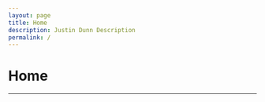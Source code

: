 ```yaml
---
layout: page
title: Home
description: Justin Dunn Description
permalink: /
---
```

<div class="col-md-12">
<h1>Home</h1>
<hr>
</div>
<div id="index">
<div class="col-md-6 bg-danger"></div>
<div class="col-md-6 bg-default"></div>
<div class="col-md-6"></div>
<div class="col-md-6"></div>
</div>
